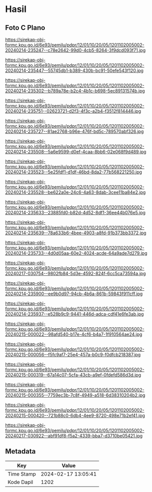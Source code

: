 # Hasil

## Foto C Plano

https://sirekap-obj-formc.kpu.go.id/6e93/pemilu/pdpr/12/01/10/20/05/1201102005002-20240214-235247--c78e2642-99d0-4cb5-8264-3f9dcd093f71.jpg

https://sirekap-obj-formc.kpu.go.id/6e93/pemilu/pdpr/12/01/10/20/05/1201102005002-20240214-235447--55745db1-b389-430b-bc91-50efe543f120.jpg

https://sirekap-obj-formc.kpu.go.id/6e93/pemilu/pdpr/12/01/10/20/05/1201102005002-20240214-235302--b789a78e-b2c4-4b1c-b698-5ec89131574b.jpg

https://sirekap-obj-formc.kpu.go.id/6e93/pemilu/pdpr/12/01/10/20/05/1201102005002-20240214-235751--02623721-d2f3-4f3c-a2b4-f3512f814446.jpg

https://sirekap-obj-formc.kpu.go.id/6e93/pemilu/pdpr/12/01/10/20/05/1201102005002-20240214-235727--81ae2768-b96e-476f-bd5c-789570abf326.jpg

https://sirekap-obj-formc.kpu.go.id/6e93/pemilu/pdpr/12/01/10/20/05/1201102005002-20240214-235508--5a6e9599-d0ef-4caa-8bb6-02e068f9d489.jpg

https://sirekap-obj-formc.kpu.go.id/6e93/pemilu/pdpr/12/01/10/20/05/1201102005002-20240214-235523--5e25fdf1-d1df-46bd-8da2-77b568221250.jpg

https://sirekap-obj-formc.kpu.go.id/6e93/pemilu/pdpr/12/01/10/20/05/1201102005002-20240214-235528--be622a0e-24c6-4a63-8dab-3cee11ba84e2.jpg

https://sirekap-obj-formc.kpu.go.id/6e93/pemilu/pdpr/12/01/10/20/05/1201102005002-20240214-235633--23885fd0-b82d-4d52-8df1-36ee44b076e5.jpg

https://sirekap-obj-formc.kpu.go.id/6e93/pemilu/pdpr/12/01/10/20/05/1201102005002-20240214-235639--78a633b6-4bee-4903-a8fd-91b373bb3372.jpg

https://sirekap-obj-formc.kpu.go.id/6e93/pemilu/pdpr/12/01/10/20/05/1201102005002-20240214-235733--4d0d05aa-60e2-4024-acde-64a9ade7d279.jpg

https://sirekap-obj-formc.kpu.go.id/6e93/pemilu/pdpr/12/01/10/20/05/1201102005002-20240217-030754--9802fb84-5d3e-4592-824f-6cc5ca73594a.jpg

https://sirekap-obj-formc.kpu.go.id/6e93/pemilu/pdpr/12/01/10/20/05/1201102005002-20240214-235900--ee9b0d97-94cb-4b6a-861b-59843f911cff.jpg

https://sirekap-obj-formc.kpu.go.id/6e93/pemilu/pdpr/12/01/10/20/05/1201102005002-20240214-235937--e528b9c9-9441-446d-adca-cdf41e6fe3ab.jpg

https://sirekap-obj-formc.kpu.go.id/6e93/pemilu/pdpr/12/01/10/20/05/1201102005002-20240215-000022--98afd540-b17e-4cf6-b4a7-1f910564ae24.jpg

https://sirekap-obj-formc.kpu.go.id/6e93/pemilu/pdpr/12/01/10/20/05/1201102005002-20240215-000056--f5fc9af7-25e4-457a-b0c9-f0dfcb218387.jpg

https://sirekap-obj-formc.kpu.go.id/6e93/pemilu/pdpr/12/01/10/20/05/1201102005002-20240215-000319--67a14c07-5cfa-43cb-a9ef-0fdefd586d3d.jpg

https://sirekap-obj-formc.kpu.go.id/6e93/pemilu/pdpr/12/01/10/20/05/1201102005002-20240215-000355--7759ec3b-7c8f-4949-a518-6d38310204b2.jpg

https://sirekap-obj-formc.kpu.go.id/6e93/pemilu/pdpr/12/01/10/20/05/1201102005002-20240215-000420--721b88c0-6db4-4ee9-8720-498e71b2ef41.jpg

https://sirekap-obj-formc.kpu.go.id/6e93/pemilu/pdpr/12/01/10/20/05/1201102005002-20240217-030922--abf91df8-f5a2-4339-bba7-d3710be05421.jpg


## Metadata

| Key        | Value               |
| ---------- | ------------------- |
| Time Stamp | 2024-02-17 13:05:41 |
| Kode Dapil | 1202                |



